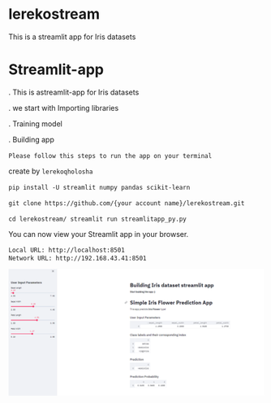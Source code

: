 # lerekostream
This is  a streamlit app for Iris datasets
# Streamlit-app

. This is astreamlit-app for Iris datasets

. we start with Importing libraries

. Training model

. Building app

`Please follow this steps to run the app on your terminal `

create by `lerekoqholosha`

`pip install -U streamlit numpy pandas scikit-learn`

`git clone https://github.com/{your account name}/lerekostream.git`

`cd lerekostream/
streamlit run streamlitapp_py.py`

  You can now view your Streamlit app in your browser.

    Local URL: http://localhost:8501
    Network URL: http://192.168.43.41:8501
    
    
    
![](https://github.com/lerekoqholosha/lerekostream/blob/main/image/iris.PNG)

